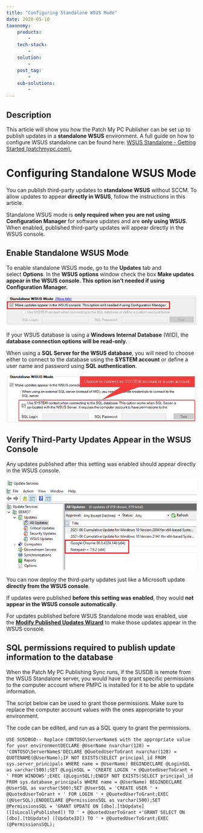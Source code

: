 ```yaml
---
title: "Configuring Standalone WSUS Mode"
date: 2020-05-10
taxonomy:
    products:
        - 
    tech-stack:
        - 
    solution:
        - 
    post_tag:
        - 
    sub-solutions:
        - 
---
```


## Description

This article will show you how the Patch My PC Publisher can be set up to publish updates in a **standalone WSUS** environment. A full guide on how to configure WSUS standalone can be found here: [WSUS Standalone - Getting Started (patchmypc.com).](https://docs.patchmypc.com/installation-guides/wsus-standalone)

# Configuring Standalone WSUS Mode

You can publish third-party updates to **standalone WSUS** without SCCM. To allow updates to appear **directly in WSUS**, follow the instructions in this article.

Standalone WSUS mode is **only required when you are not using Configuration Manager** for software updates and are **only using WSUS**. When enabled, published third-party updates will appear directly in the WSUS console.

## Enable Standalone WSUS Mode

To enable standalone WSUS mode, go to the **Updates** tab and select **Options**. In the **WSUS options** window check the box **Make updates appear in the WSUS console. This option isn’t needed if using Configuration Manager.**

![](/_images/standalone-WSUS-2.png)

If your WSUS database is using a **Windows Internal Database** (WID), the **database connection options will be read-only**.

When using a **SQL Server for the WSUS database**, you will need to choose either to connect to the database using the **SYSTEM account** or define a user name and password using **SQL authentication**.

![Connect as SYSTEM for WSUS](/_images/connection-options-wsus-standalone-mode.png "Connect as SYSTEM for WSUS")

## Verify Third-Party Updates Appear in the WSUS Console

Any updates published after this setting was enabled should appear directly in the WSUS console.

![](/_images/standalone-WSUS-3.png)

You can now deploy the third-party updates just like a Microsoft update **directly from the WSUS console**.

If updates were published **before this setting was enabled**, they would **not appear in the WSUS console automatically**.

For updates published before WSUS Standalone mode was enabled, use the **[Modify Published Updates Wizard](/modify-published-third-party-updates-wizard)** to make those updates appear in the WSUS console.

## SQL permissions required to publish update information to the database

When the Patch My PC Publishing Sync runs, if the SUSDB is remote from the WSUS Standalone server, you would have to grant specific permissions to the computer account where PMPC is installed for it to be able to update information.

The script below can be used to grant those permissions. Make sure to replace the computer account values with the ones appropriate to your environment.

The code can be edited, and run as a SQL query to grant the permissions.

```
USE SUSDBGO-- Replace CONTOSO\ServerName$ with the appropriate value for your environmentDECLARE @UserName nvarchar(128) = 'CONTOSO\ServerName$'DECLARE @QuotedUserToGrant nvarchar(128) = QUOTENAME(@UserName);IF NOT EXISTS(SELECT principal_id FROM sys.server_principals WHERE name = @UserName) BEGINDECLARE @LoginSQL as varchar(500);SET @LoginSQL = 'CREATE LOGIN '+ @QuotedUserToGrant + ' FROM WINDOWS';EXEC (@LoginSQL);ENDIF NOT EXISTS(SELECT principal_id FROM sys.database_principals WHERE name = @UserName) BEGINDECLARE @UserSQL as varchar(500);SET @UserSQL = 'CREATE USER ' + @QuotedUserToGrant + ' FOR LOGIN ' + @QuotedUserToGrant;EXEC (@UserSQL);ENDDECLARE @PermissionsSQL as varchar(500);SET @PermissionsSQL = 'GRANT UPDATE ON [dbo].[tbUpdate] ([IsLocallyPublished]) TO ' + @QuotedUserToGrant +'GRANT SELECT ON [dbo].[tbUpdate] ([UpdateID]) TO ' + @QuotedUserToGrant;EXEC (@PermissionsSQL);
```